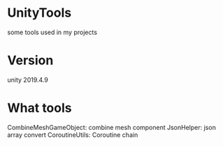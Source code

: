 # UnityTools
some tools used in my projects

# Version
unity 2019.4.9

# What tools
CombineMeshGameObject: combine mesh component
JsonHelper: json array convert
CoroutineUtils: Coroutine chain
